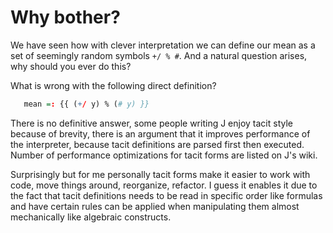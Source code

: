 # Why bother?

We have seen how with clever interpretation we can define our mean as a set of seemingly random symbols `+/ % #`. And a natural question arises, why should you ever do this?

What is wrong with the following direct definition?

```r
   mean =: {{ (+/ y) % (# y) }}
```

There is no definitive answer, some people writing J enjoy tacit style because of brevity, there is an argument that it improves performance of the interpreter, because tacit definitions are parsed first then executed. Number of performance optimizations for tacit forms are listed on J's wiki.

Surprisingly but for me personally tacit forms make it easier to work with code, move things around, reorganize, refactor. I guess it enables it due to the fact that tacit definitions needs to be read in specific order like formulas and have certain rules can be applied when manipulating them almost mechanically like algebraic constructs.
